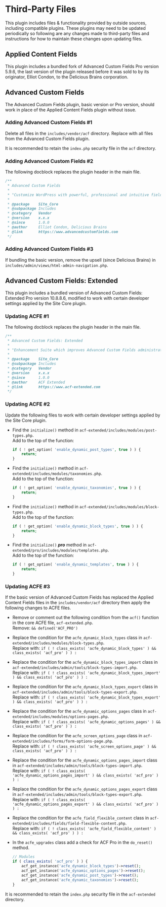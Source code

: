 # Third-Party Files

This plugin includes files & functionality provided by outside sources, including compatible plugins. These plugins may need to be updated periodically so following are any changes made to third-party files and instructions for how to maintain these changes upon updating files.

## Applied Content Fields

This plugin includes a bundled fork of Advanced Custom Fields Pro version 5.9.6, the last version of the plugin released before it was sold to by its originator, Elliot Condon, to the Delicious Brains corporation.

## Advanced Custom Fields

The Advanced Custom Fields plugin, basic version or Pro version, should work in place of the Applied Content Fields plugin without issue.

### Adding Advanced Custom Fields #1

Delete all files in the `includes/vendor/acf` directory. Replace with all files from the Advanced Custom Fields plugin.

It is recommended to retain the `index.php` security file in the `acf` directory.

### Adding Advanced Custom Fields #2

The following docblock replaces the plugin header in the main file.

```php
/**
 * Advanced Custom Fields
 *
 * "Customize WordPress with powerful, professional and intuitive fields."
 *
 * @package    Site_Core
 * @subpackage Includes
 * @category   Vendor
 * @version    x.x.x
 * @since      1.0.0
 * @author     Elliot Condon, Delicious Brains
 * @link       https://www.advancedcustomfields.com
 */
```

### Adding Advanced Custom Fields #3

If bundling the basic version, remove the upsell (since Delicious Brains) in `includes/admin/views/html-admin-navigation.php`.

## Advanced Custom Fields: Extended

This plugin includes a bundled version of Advanced Custom Fields: Extended Pro version 10.8.8.6, modified to work with certain developer settings applied by the Site Core plugin.

### Updating ACFE #1

The following docblock replaces the plugin header in the main file.

```php
/**
 * Advanced Custom Fields: Extended
 *
 * "Enhancement Suite which improves Advanced Custom Fields administration."
 *
 * @package    Site_Core
 * @subpackage Includes
 * @category   Vendor
 * @version    x.x.x
 * @since      1.0.0
 * @author     ACF Extended
 * @link       https://www.acf-extended.com
 */
```

### Updating ACFE #2

Update the following files to work with certain developer settings applied by the Site Core plugin.

* Find the `initialize()` method in `acf-extended/includes/modules/post-types.php`.  
  Add to the top of the function:

  ```php
  if ( ! get_option( 'enable_dynamic_post_types', true ) ) {
      return;
  }
  ```

* Find the `initialize()` method in `acf-extended/includes/modules/taxonomies.php`.  
  Add to the top of the function:

  ```php
  if ( ! get_option( 'enable_dynamic_taxonomies', true ) ) {
      return;
  }
  ```

* Find the `initialize()` method in `acf-extended/includes/modules/block-types.php`.  
  Add to the top of the function:

  ```php
  if ( ! get_option( 'enable_dynamic_block_types', true ) ) {
      return;
  }
  ```

* Find the `initialize()` ***pro*** method in `acf-extended/pro/includes/modules/templates.php`.  
  Add to the top of the function:

  ```php
  if ( ! get_option( 'enable_dynamic_templates', true ) ) {
      return;
  }
  ```

### Updating ACFE #3

If the basic version of Advanced Custom Fields has replaced the Applied Content Fields files in the `includes/vendor/acf` directory then apply the following changes to ACFE files.

* Remove or comment out the following condition from the `acf()` function in the core ACFE file, `acf-extended.php`.  
  Remove: `&& defined('ACF_PRO')`

* Replace the condition for the `acfe_dynamic_block_types` class in `acf-extended/includes/modules/block-types.php`.  
  Replace with: `if ( ! class_exists( 'acfe_dynamic_block_types' ) && class_exists( 'acf_pro' ) ) :`

* Replace the condition for the `acfe_dynamic_block_types_import` class in `acf-extended/includes/admin/tools/block-types-import.php`.  
  Replace with: `if ( ! class_exists( 'acfe_dynamic_block_types_import' ) && class_exists( 'acf_pro' ) ) :`

* Replace the condition for the `acfe_dynamic_block_types_export` class in `acf-extended/includes/admin/tools/block-types-export.php`.  
  Replace with: `if ( ! class_exists( 'acfe_dynamic_block_types_export' ) && class_exists( 'acf_pro' ) ) :`

* Replace the condition for the `acfe_dynamic_options_pages` class in `acf-extended/includes/modules/options-pages.php`.  
  Replace with: `if ( ! class_exists( 'acfe_dynamic_options_pages' ) && class_exists( 'acf_pro' ) ) :`

* Replace the condition for the `acfe_screen_options_page` class in `acf-extended/includes/forms/form-options-page.php`.  
  Replace with: `if ( ! class_exists( 'acfe_screen_options_page' ) && class_exists( 'acf_pro' ) ) :`

* Replace the condition for the `acfe_dynamic_options_pages_import` class in `acf-extended/includes/admin/tools/block-types-import.php`.  
  Replace with: `if ( ! class_exists( 'acfe_dynamic_options_pages_import' ) && class_exists( 'acf_pro' ) ) :`

* Replace the condition for the `acfe_dynamic_options_pages_export` class in `acf-extended/includes/admin/tools/block-types-export.php`.  
  Replace with: `if ( ! class_exists( 'acfe_dynamic_options_pages_export' ) && class_exists( 'acf_pro' ) ) :`

* Replace the condition for the `acfe_field_flexible_content` class in `acf-extended/includes/fields/field-flexible-content.php`.  
  Replace with: `if ( ! class_exists( 'acfe_field_flexible_content' ) && class_exists( 'acf_pro' ) ) :`

* In the `acfe_upgrades` class add a check for ACF Pro in the `do_reset()` method.

  ```php
  // Modules
  if ( class_exists( 'acf_pro' ) ) {
      acf_get_instance('acfe_dynamic_block_types')->reset();
      acf_get_instance('acfe_dynamic_options_pages')->reset();
      acf_get_instance('acfe_dynamic_post_types')->reset();
      acf_get_instance('acfe_dynamic_taxonomies')->reset();
  }
  ```

It is recommended to retain the `index.php` security file in the `acf-extended` directory.
